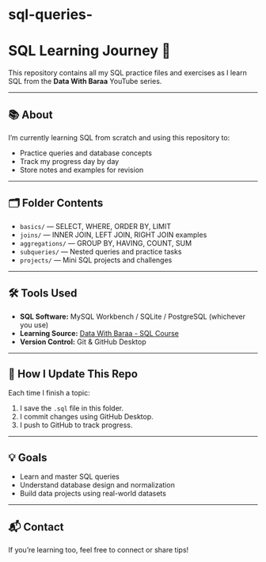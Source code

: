 # sql-queries-
# SQL Learning Journey 💾

This repository contains all my SQL practice files and exercises as I learn SQL from the **Data With Baraa** YouTube series.

---

## 📚 About
I’m currently learning SQL from scratch and using this repository to:
- Practice queries and database concepts
- Track my progress day by day
- Store notes and examples for revision

---

## 🗂️ Folder Contents
- `basics/` — SELECT, WHERE, ORDER BY, LIMIT  
- `joins/` — INNER JOIN, LEFT JOIN, RIGHT JOIN examples  
- `aggregations/` — GROUP BY, HAVING, COUNT, SUM  
- `subqueries/` — Nested queries and practice tasks  
- `projects/` — Mini SQL projects and challenges  

---

## 🛠️ Tools Used
- **SQL Software:** MySQL Workbench / SQLite / PostgreSQL (whichever you use)  
- **Learning Source:** [Data With Baraa - SQL Course](https://www.youtube.com/@DataWithBaraa)  
- **Version Control:** Git & GitHub Desktop  

---

## 🚀 How I Update This Repo
Each time I finish a topic:
1. I save the `.sql` file in this folder.  
2. I commit changes using GitHub Desktop.  
3. I push to GitHub to track progress.

---

## 💡 Goals
- Learn and master SQL queries  
- Understand database design and normalization  
- Build data projects using real-world datasets  

---

## 📬 Contact
If you’re learning too, feel free to connect or share tips!


